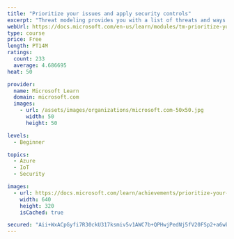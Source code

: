 ```yaml
---
title: "Prioritize your issues and apply security controls"
excerpt: "Threat modeling provides you with a list of threats and ways to reduce or eliminate risk, but it doesn't prioritize them for you. Also, there are no layered security control recommendations based on their type and function."
webUrl: https://docs.microsoft.com/en-us/learn/modules/tm-prioritize-your-issues-and-apply-security-controls/
type: course
price: Free
length: PT14M
ratings:
  count: 233
  average: 4.686695
heat: 50

provider:
  name: Microsoft Learn
  domain: microsoft.com
  images:
    - url: /assets/images/organizations/microsoft.com-50x50.jpg
      width: 50
      height: 50

levels:
  - Beginner

topics:
  - Azure
  - IoT
  - Security

images:
  - url: https://docs.microsoft.com/learn/achievements/prioritize-your-issues-and-apply-security-controls-social.png
    width: 640
    height: 320
    isCached: true

secured: "Aii+WxACpGyfi7R30ckU317ksmiv5v1AWC7b+QPHwjPedNj5fV20FSp2+a6wbuD57NP6Obx4ahLa5kyUzeAoNBMw39motOC0YCuEqzCRyUEd37uBOySISJ+uVM3kpkRQRsgcB4dr2Vjyr7ymYVjPpZuam8iCWEq8VJBmDZX8ew5aGGzh6soCjbl9PfycHSFFQ5eZwdLtX/+0q4WQx7b9mhBNcSu4qc6cPWIZkYcRFgcAE6pjiF8Q3++UapF/LfBtJsdQQEesJlKz0iDKOBWweuImP7HXy3Wvv5CeQfCSpY+kJSva+xRasZIDkBky0r11rGKMjPYOv7tM1StWwXBwWa0lUmd5L3t3rTuq8mxc5qWDzsdbA+kEKsV4YrGJnDYAawZx1R8xY6hP8AceKXxNi/OMm0KVq0VQLitpVTVsE/o=;GE4O97dLnoMBLDseMbhngw=="
---
```


